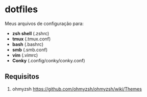 # dotfiles

Meus arquivos de configuração para:
* **zsh shell** (.zshrc)
* **tmux** (.tmux.conf)
* **bash** (.bashrc)
* **smb** (.smb.conf)
* **vim** (.vimrc)
* **Conky** (.config/conky/conky.conf)
## Requisitos
1. ohmyzsh https://github.com/ohmyzsh/ohmyzsh/wiki/Themes
